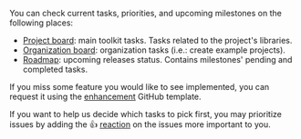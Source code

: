 
You can check current tasks, priorities, and upcoming milestones on the following places:

* [Project board]: main toolkit tasks. Tasks related to the project's libraries.
* [Organization board]: organization tasks (i.e.: create example projects).
* [Roadmap]: upcoming releases status. Contains milestones' pending and completed tasks.

If you miss some feature you would like to see implemented, you can request it using the
[enhancement] GitHub template.

If you want to help us decide which tasks to pick first, you may prioritize issues by adding the
:+1: [reaction] on the issues more important to you.

[project board]: https://github.com/hexagonkt/hexagon/projects/1
[organization board]: https://github.com/orgs/hexagonkt/projects/1
[Roadmap]: https://github.com/hexagonkt/hexagon/milestones

[enhancement]: https://github.com/hexagonkt/hexagon/issues/new?template=enhancement.md
[reaction]: https://github.com/blog/2119-add-reactions-to-pull-requests-issues-and-comments
